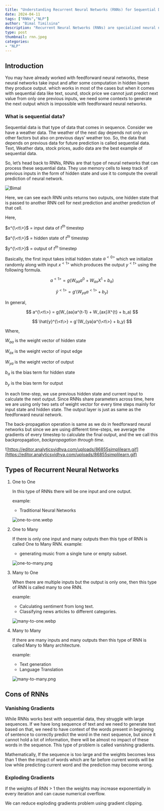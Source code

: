 ```yaml
---
title: "Understanding Recurrent Neural Networks (RNNs) for Sequential Data Processing"
date: 2024-04-11
tags: ["RNNs","NLP"]
author: "Bimal Timilsina"
description: "Recurrent Neural Networks (RNNs) are specialized neural networks capable of processing sequential data by retaining memory of previous inputs through hidden states, facilitating context-aware predictions. Despite their effectiveness with sequential data, RNNs face challenges such as vanishing gradients, diminishing the impact of distant inputs, and exploding gradients, causing numerical instability, which can be alleviated through techniques like gradient clipping."
type: post
thumbnail: rnn.jpeg
categories:
- "NLP"
---
```

## Introduction

You may have already worked with feedforward neural networks, these neural networks take input and after some computation in hidden layers they produce output. which works in most of the cases but when it comes with sequential data like text, sound, stock price we cannot just predict next value from only one previous inputs, we need some contexts to generate the next output which is impossible with feedforward neural networks.

### What is sequential data?

Sequential data is that type of data that comes in sequence. Consider we have a weather data. The weather of the next day depends not only on other factors but also on previous days’ weather too. So, the data that depends on previous data for future prediction is called sequential data. Text, Weather data, stock prices, audio data are the best example of sequential data. 

So, let’s head back to RNNs, RNNs are that type of neural networks that can process these sequential data. They use memory cells to keep track of previous inputs in the form of hidden state and use it to compute the overall prediction of neural network.


![Bimal](/img/rnn/architecture-rnn-ltr.png)

Here, we can see each RNN units returns two outputs, one hidden state that is passed to another RNN cell for next prediction and another prediction of that cell.

Here,

$x^{\<t\>}$ = input data of $t^{th}$ timestep

$a^{\<t\>}$ = hidden state of $t^{th}$ timestep

$y^{\<t\>}$ = output of $t^{th}$ timestep

Basically, the first input takes initial hidden state $a^{<0>}$ which we initialize randomly along with input $x^{<1>}$ which produces the output $y^{<t>}$ using the following formula.

$$
a^{<1>} = g(W_{aa}a^{0} + W_{ax}X^{1} + b_a)
$$

$$
\hat{y}^{<1>} = g'(W_{ya}a^{<1>} + b_y)
$$

In general,

$$
a^{\<t\>} = g(W_{aa}a^{t-1} + W_{ax}X^{t} + b_a)
$$

$$
\hat{y}^{\<t\>} = g'(W_{ya}a^{\<t\>} + b_y)
$$

Where, 

$W_{aa}$ is the weight vector of hidden state

$W_{ax}$ is the weight vector of input edge

$W_{ya}$ is the weight vector of output

$b_a$ is the bias term for hidden state

$b_y$ is the bias term for output

In each time-step, we use previous hidden state and current input to calculate the next output. Since RNNs share parameters across time, here we are using only two sets of weight vector for every time steps mainly for input state and hidden state. The output layer is just as same as the feedforward neural network.

The back-propagation operation is same as we do in feedforward neural networks but since we are using different time-steps, we average the gradients of every timestep to calculate the final output, and the we call this backpropagation, *backpropagation through time.*

![https://editor.analyticsvidhya.com/uploads/86855simplilearn.gif](https://editor.analyticsvidhya.com/uploads/86855simplilearn.gif)

## Types of Recurrent Neural Networks

1. One to One
    
    In this type of RNNs there will be one input and one output.
    
    example:
    
    - Traditional Neural Networks
    
    ![one-to-one.webp](/img/rnn/one-to-one.webp)
    
2. One to Many
    
    If there is only one input and many outputs then this type of RNN is called One to Many RNN. example: 
    
    - generating music from a single tune or empty subset.
    
    ![one-to-many.png](/img/rnn/one-to-many.png)
    
3. Many to One
    
    When there are multiple inputs but the output is only one, then this type of RNN is called many to one RNN.
    
    example:
    
    - Calculating sentiment from long text.
    - Classifying news articles to different categories.
    
    ![many-to-one.webp](/img/rnn/many-to-one.webp)
    
4. Many to Many
    
    If there are many inputs and many outputs then this type of RNN is called Many to Many architecture.
    
    example:
    
    - Text generation
    - Language Translation
    
    ![many-to-many.png](/img/rnn/many-to-many.png)
    

## Cons of RNNs

### Vanishing Gradients

While RNNs works best with sequential data, they struggle with large sequences. If we have long sequence of text and we need to generate text based on that, we need to have context of the words present in beginning of sentence to correctly predict the word in the next sequence, but since it cannot hold a lot of information, there will be almost no impact of these words in the sequence. This type of problem is called vanishing gradients.

Mathematically, If the sequence is too large and the weights  becomes less than 1 then the impact of words which are far before current words will be low while predicting current word and the prediction may become wrong.

### Exploding Gradients

If the weights of RNN > 1 then the weights may increase exponentially in every iteration and can cause numerical overflow.

We can reduce exploding gradients problem using gradient clipping.